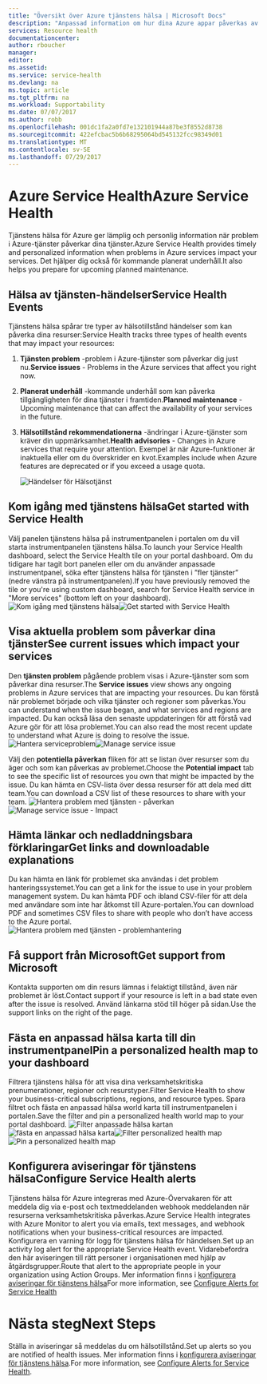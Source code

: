 ```yaml
---
title: "Översikt över Azure tjänstens hälsa | Microsoft Docs"
description: "Anpassad information om hur dina Azure appar påverkas av problem med aktuella och framtida Azure-tjänsten och underhåll."
services: Resource health
documentationcenter: 
author: rboucher
manager: 
editor: 
ms.assetid: 
ms.service: service-health
ms.devlang: na
ms.topic: article
ms.tgt_pltfrm: na
ms.workload: Supportability
ms.date: 07/07/2017
ms.author: robb
ms.openlocfilehash: 001dc1fa2a0fd7e132101944a87be3f8552d8738
ms.sourcegitcommit: 422efcbac5b6b68295064bd545132fcc98349d01
ms.translationtype: MT
ms.contentlocale: sv-SE
ms.lasthandoff: 07/29/2017
---
```

# <a name="azure-service-health"></a><span data-ttu-id="2013d-103">Azure Service Health</span><span class="sxs-lookup"><span data-stu-id="2013d-103">Azure Service Health</span></span>
<span data-ttu-id="2013d-104">Tjänstens hälsa för Azure ger lämplig och personlig information när problem i Azure-tjänster påverkar dina tjänster.</span><span class="sxs-lookup"><span data-stu-id="2013d-104">Azure Service Health provides timely and personalized information when problems in Azure services impact your services.</span></span>  <span data-ttu-id="2013d-105">Det hjälper dig också för kommande planerat underhåll.</span><span class="sxs-lookup"><span data-stu-id="2013d-105">It also helps you prepare for upcoming planned maintenance.</span></span>

## <a name="service-health-events"></a><span data-ttu-id="2013d-106">Hälsa av tjänsten-händelser</span><span class="sxs-lookup"><span data-stu-id="2013d-106">Service Health Events</span></span>
<span data-ttu-id="2013d-107">Tjänstens hälsa spårar tre typer av hälsotillstånd händelser som kan påverka dina resurser:</span><span class="sxs-lookup"><span data-stu-id="2013d-107">Service Health tracks three types of health events that may impact your resources:</span></span>
1. <span data-ttu-id="2013d-108">**Tjänsten problem** -problem i Azure-tjänster som påverkar dig just nu.</span><span class="sxs-lookup"><span data-stu-id="2013d-108">**Service issues** - Problems in the Azure services that affect you right now.</span></span> 
2. <span data-ttu-id="2013d-109">**Planerat underhåll** -kommande underhåll som kan påverka tillgängligheten för dina tjänster i framtiden.</span><span class="sxs-lookup"><span data-stu-id="2013d-109">**Planned maintenance** - Upcoming maintenance that can affect the availability of your services in the future.</span></span>  
3. <span data-ttu-id="2013d-110">**Hälsotillstånd rekommendationerna** -ändringar i Azure-tjänster som kräver din uppmärksamhet.</span><span class="sxs-lookup"><span data-stu-id="2013d-110">**Health advisories** - Changes in Azure services that require your attention.</span></span> <span data-ttu-id="2013d-111">Exempel är när Azure-funktioner är inaktuella eller om du överskrider en kvot.</span><span class="sxs-lookup"><span data-stu-id="2013d-111">Examples include when Azure features are deprecated or if you exceed a usage quota.</span></span>

    ![Händelser för Hälsotjänst](./media/service-health-overview/azure-service-health-overview-7.png)

## <a name="get-started-with-service-health"></a><span data-ttu-id="2013d-113">Kom igång med tjänstens hälsa</span><span class="sxs-lookup"><span data-stu-id="2013d-113">Get started with Service Health</span></span>
<span data-ttu-id="2013d-114">Välj panelen tjänstens hälsa på instrumentpanelen i portalen om du vill starta instrumentpanelen tjänstens hälsa.</span><span class="sxs-lookup"><span data-stu-id="2013d-114">To launch your Service Health dashboard, select the Service Health tile on your portal dashboard.</span></span> <span data-ttu-id="2013d-115">Om du tidigare har tagit bort panelen eller om du använder anpassade instrumentpanel, söka efter tjänstens hälsa för tjänsten i ”fler tjänster” (nedre vänstra på instrumentpanelen).</span><span class="sxs-lookup"><span data-stu-id="2013d-115">If you have previously removed the tile or you're using custom dashboard, search for Service Health service in "More services" (bottom left on your dashboard).</span></span>
<span data-ttu-id="2013d-116">![Kom igång med tjänstens hälsa](./media/service-health-overview/azure-service-health-overview-1.png)</span><span class="sxs-lookup"><span data-stu-id="2013d-116">![Get started with Service Health](./media/service-health-overview/azure-service-health-overview-1.png)</span></span>

## <a name="see-current-issues-which-impact-your-services"></a><span data-ttu-id="2013d-117">Visa aktuella problem som påverkar dina tjänster</span><span class="sxs-lookup"><span data-stu-id="2013d-117">See current issues which impact your services</span></span>
<span data-ttu-id="2013d-118">Den **tjänsten problem** pågående problem visas i Azure-tjänster som som påverkar dina resurser.</span><span class="sxs-lookup"><span data-stu-id="2013d-118">The **Service issues** view shows any ongoing problems in Azure services that are impacting your resources.</span></span> <span data-ttu-id="2013d-119">Du kan förstå när problemet började och vilka tjänster och regioner som påverkas.</span><span class="sxs-lookup"><span data-stu-id="2013d-119">You can understand when the issue began, and what services and regions are impacted.</span></span> <span data-ttu-id="2013d-120">Du kan också läsa den senaste uppdateringen för att förstå vad Azure gör för att lösa problemet.</span><span class="sxs-lookup"><span data-stu-id="2013d-120">You can also read the most recent update to understand what Azure is doing to resolve the issue.</span></span> 
<span data-ttu-id="2013d-121">![Hantera serviceproblem](./media/service-health-overview/azure-service-health-overview-2.png)</span><span class="sxs-lookup"><span data-stu-id="2013d-121">![Manage service issue](./media/service-health-overview/azure-service-health-overview-2.png)</span></span>

<span data-ttu-id="2013d-122">Välj den **potentiella påverkan** fliken för att se listan över resurser som du äger och som kan påverkas av problemet.</span><span class="sxs-lookup"><span data-stu-id="2013d-122">Choose the **Potential impact** tab to see the specific list of resources you own that might be impacted by the issue.</span></span> <span data-ttu-id="2013d-123">Du kan hämta en CSV-lista över dessa resurser för att dela med ditt team.</span><span class="sxs-lookup"><span data-stu-id="2013d-123">You can  download a CSV list of these resources to share with your team.</span></span>
<span data-ttu-id="2013d-124">![Hantera problem med tjänsten - påverkan](./media/service-health-overview/azure-service-health-overview-4.png)</span><span class="sxs-lookup"><span data-stu-id="2013d-124">![Manage service issue - Impact](./media/service-health-overview/azure-service-health-overview-4.png)</span></span>

## <a name="get-links-and-downloadable-explanations"></a><span data-ttu-id="2013d-125">Hämta länkar och nedladdningsbara förklaringar</span><span class="sxs-lookup"><span data-stu-id="2013d-125">Get links and downloadable explanations</span></span> 
<span data-ttu-id="2013d-126">Du kan hämta en länk för problemet ska användas i det problem hanteringssystemet.</span><span class="sxs-lookup"><span data-stu-id="2013d-126">You can get a link for the issue to use in your problem management system.</span></span> <span data-ttu-id="2013d-127">Du kan hämta PDF och ibland CSV-filer för att dela med användare som inte har åtkomst till Azure-portalen.</span><span class="sxs-lookup"><span data-stu-id="2013d-127">You can download PDF and sometimes CSV files to share with people who don’t have access to the Azure portal.</span></span>   
![Hantera problem med tjänsten - problemhantering](./media/service-health-overview/azure-service-health-overview-3.png)

## <a name="get-support-from-microsoft"></a><span data-ttu-id="2013d-129">Få support från Microsoft</span><span class="sxs-lookup"><span data-stu-id="2013d-129">Get support from Microsoft</span></span>
<span data-ttu-id="2013d-130">Kontakta supporten om din resurs lämnas i felaktigt tillstånd, även när problemet är löst.</span><span class="sxs-lookup"><span data-stu-id="2013d-130">Contact support if your resource is left in a bad state even after the issue is resolved.</span></span>  <span data-ttu-id="2013d-131">Använd länkarna stöd till höger på sidan.</span><span class="sxs-lookup"><span data-stu-id="2013d-131">Use the support links on the right of the page.</span></span>  

## <a name="pin-a-personalized-health-map-to-your-dashboard"></a><span data-ttu-id="2013d-132">Fästa en anpassad hälsa karta till din instrumentpanel</span><span class="sxs-lookup"><span data-stu-id="2013d-132">Pin a personalized health map to your dashboard</span></span>
<span data-ttu-id="2013d-133">Filtrera tjänstens hälsa för att visa dina verksamhetskritiska prenumerationer, regioner och resurstyper.</span><span class="sxs-lookup"><span data-stu-id="2013d-133">Filter Service Health to show your business-critical subscriptions, regions, and resource types.</span></span> <span data-ttu-id="2013d-134">Spara filtret och fästa en anpassad hälsa world karta till instrumentpanelen i portalen.</span><span class="sxs-lookup"><span data-stu-id="2013d-134">Save the filter and pin a personalized health world map to your portal dashboard.</span></span> 
<span data-ttu-id="2013d-135">![Filter anpassade hälsa kartan](./media/service-health-overview/azure-service-health-overview-6a.png)
![fästa en anpassad hälsa karta](./media/service-health-overview/azure-service-health-overview-6b.png)</span><span class="sxs-lookup"><span data-stu-id="2013d-135">![Filter personalized health map](./media/service-health-overview/azure-service-health-overview-6a.png)
![Pin a personalized health map](./media/service-health-overview/azure-service-health-overview-6b.png)</span></span>

## <a name="configure-service-health-alerts"></a><span data-ttu-id="2013d-136">Konfigurera aviseringar för tjänstens hälsa</span><span class="sxs-lookup"><span data-stu-id="2013d-136">Configure Service Health alerts</span></span>
<span data-ttu-id="2013d-137">Tjänstens hälsa för Azure integreras med Azure-Övervakaren för att meddela dig via e-post och textmeddelanden webhook meddelanden när resurserna verksamhetskritiska påverkas.</span><span class="sxs-lookup"><span data-stu-id="2013d-137">Azure Service Health integrates with Azure Monitor to alert you via emails, text messages, and webhook notifications when your business-critical resources are impacted.</span></span> <span data-ttu-id="2013d-138">Konfigurera en varning för logg för tjänstens hälsa för händelsen.</span><span class="sxs-lookup"><span data-stu-id="2013d-138">Set up an activity log alert for the appropriate Service Health event.</span></span> <span data-ttu-id="2013d-139">Vidarebefordra den här aviseringen till rätt personer i organisationen med hjälp av åtgärdsgrupper.</span><span class="sxs-lookup"><span data-stu-id="2013d-139">Route that alert to the appropriate people in your organization using Action Groups.</span></span> <span data-ttu-id="2013d-140">Mer information finns i [konfigurera aviseringar för tjänstens hälsa](../monitoring-and-diagnostics/monitoring-activity-log-alerts-on-service-notifications.md)</span><span class="sxs-lookup"><span data-stu-id="2013d-140">For more information, see [Configure Alerts for Service Health](../monitoring-and-diagnostics/monitoring-activity-log-alerts-on-service-notifications.md)</span></span>

# <a name="next-steps"></a><span data-ttu-id="2013d-141">Nästa steg</span><span class="sxs-lookup"><span data-stu-id="2013d-141">Next Steps</span></span>
<span data-ttu-id="2013d-142">Ställa in aviseringar så meddelas du om hälsotillstånd.</span><span class="sxs-lookup"><span data-stu-id="2013d-142">Set up alerts so you are notified of health issues.</span></span> <span data-ttu-id="2013d-143">Mer information finns i [konfigurera aviseringar för tjänstens hälsa](../monitoring-and-diagnostics/monitoring-activity-log-alerts-on-service-notifications.md).</span><span class="sxs-lookup"><span data-stu-id="2013d-143">For more information, see [Configure Alerts for Service Health](../monitoring-and-diagnostics/monitoring-activity-log-alerts-on-service-notifications.md).</span></span> 